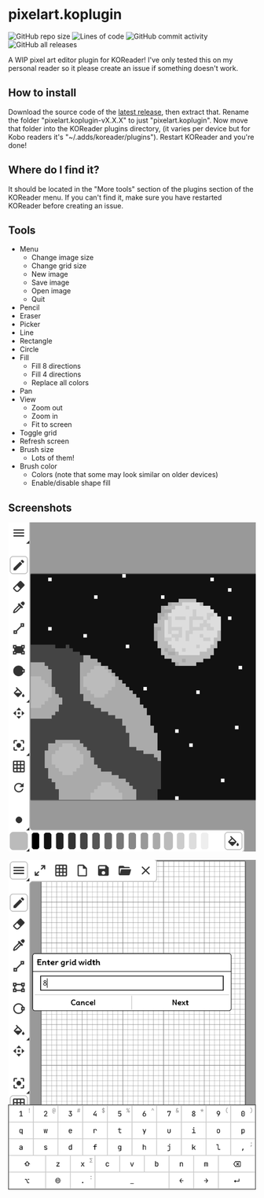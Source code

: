 # pixelart.koplugin

![GitHub repo size](https://img.shields.io/github/repo-size/morefoxbeans/pixelart.koplugin?style=for-the-badge)
![Lines of code](https://img.shields.io/tokei/lines/github/morefoxbeans/pixelart.koplugin?style=for-the-badge)
![GitHub commit activity](https://img.shields.io/github/commit-activity/m/morefoxbeans/pixelart.koplugin?style=for-the-badge)
![GitHub all releases](https://img.shields.io/github/downloads/morefoxbeans/pixelart.koplugin/total?style=for-the-badge)

A WIP pixel art editor plugin for KOReader! I've only tested this on my personal reader so it please create an issue if something doesn't work.

## How to install

Download the source code of the [latest release](https://github.com/MoreFoxBeans/pixelart.koplugin/releases), then extract that. Rename the folder "pixelart.koplugin-vX.X.X" to just "pixelart.koplugin". Now move that folder into the KOReader plugins directory, (it varies per device but for Kobo readers it's "~/.adds/koreader/plugins"). Restart KOReader and you're done!

## Where do I find it?

It should be located in the "More tools" section of the plugins section of the KOReader menu. If you can't find it, make sure you have restarted KOReader before creating an issue.

## Tools

 - Menu
    - Change image size
    - Change grid size
    - New image
    - Save image
    - Open image
    - Quit
 - Pencil
 - Eraser
 - Picker
 - Line
 - Rectangle
 - Circle
 - Fill
    - Fill 8 directions
    - Fill 4 directions
    - Replace all colors
 - Pan
 - View
    - Zoom out
    - Zoom in
    - Fit to screen
 - Toggle grid
 - Refresh screen
 - Brush size
    - Lots of them!
 - Brush color
    - Colors (note that some may look similar on older devices)
    - Enable/disable shape fill

## Screenshots

![](screenshots/space.png)

![](screenshots/gridsize.png)
